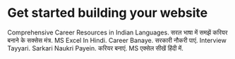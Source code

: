 # Get started building your website
Comprehensive Career Resources in Indian Languages. सरल भाषा में समझें करियर बनाने के सक्सेस मंत्र. MS Excel In Hindi. Career Banaye. सरकारी नौकरी पाएं. Interview Tayyari. Sarkari Naukri Payein. करियर बनाएं. MS एक्सेल सीखें हिंदी में.

